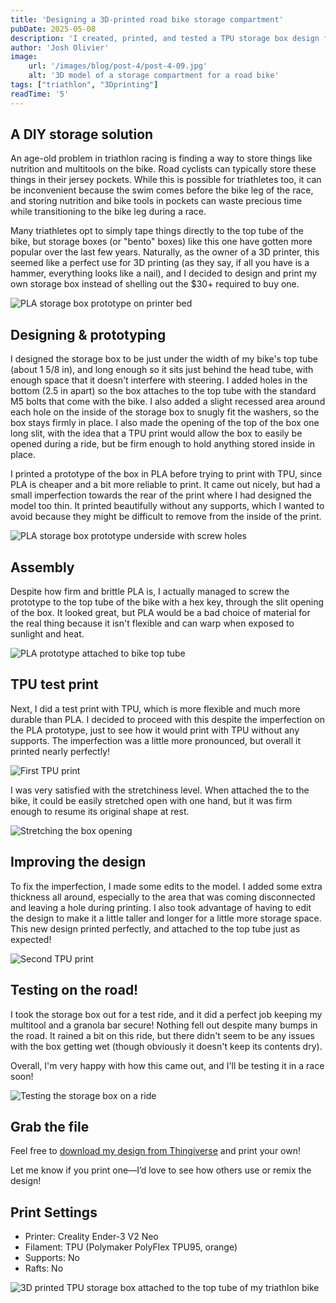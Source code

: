 ```yaml
---
title: 'Designing a 3D-printed road bike storage compartment'
pubDate: 2025-05-08
description: 'I created, printed, and tested a TPU storage box design for my bike to help keep my pockets free during triathlon training and racing.'
author: 'Josh Olivier'
image:
    url: '/images/blog/post-4/post-4-09.jpg'
    alt: '3D model of a storage compartment for a road bike'
tags: ["triathlon", "3Dprinting"]
readTime: '5'
---
```

## A DIY storage solution
An age-old problem in triathlon racing is finding a way to store things like nutrition and multitools on the bike. Road cyclists can typically store these things in their jersey pockets. While this is possible for triathletes too, it can be inconvenient because the swim comes before the bike leg of the race, and storing nutrition and bike tools in pockets can waste precious time while transitioning to the bike leg during a race. 

Many triathletes opt to simply tape things directly to the top tube of the bike, but storage boxes (or "bento" boxes) like this one have gotten more popular over the last few years. Naturally, as the owner of a 3D printer, this seemed like a perfect use for 3D printing (as they say, if all you have is a hammer, everything looks like a nail), and I decided to design and print my own storage box instead of shelling out the $30+ required to buy one.   

<img src="/images/blog/post-4/post-4-01.jpg" alt="PLA storage box prototype on printer bed" class="blog-body-pic" />

## Designing & prototyping
I designed the storage box to be just under the width of my bike's top tube (about 1 5/8 in), and long enough so it sits just behind the head tube, with enough space that it doesn't interfere with steering. I added holes in the bottom (2.5 in apart) so the box attaches to the top tube with the standard M5 bolts that come with the bike. I also added a slight recessed area around each hole on the inside of the storage box to snugly fit the washers, so the box stays firmly in place. I also made the opening of the top of the box one long slit, with the idea that a TPU print would allow the box to easily be opened during a ride, but be firm enough to hold anything stored inside in place. 

I printed a prototype of the box in PLA before trying to print with TPU, since PLA is cheaper and a bit more reliable to print. It came out nicely, but had a small imperfection towards the rear of the print where I had designed the model too thin. It printed beautifully without any supports, which I wanted to avoid because they might be difficult to remove from the inside of the print. 

<img src="/images/blog/post-4/post-4-02.jpg" alt="PLA storage box prototype underside with screw holes" class="blog-body-pic" />

## Assembly
Despite how firm and brittle PLA is, I actually managed to screw the prototype to the top tube of the bike with a hex key, through the slit opening of the box. It looked great, but PLA would be a bad choice of material for the real thing because it isn't flexible and can warp when exposed to sunlight and heat. 

<img src="/images/blog/post-4/post-4-03.jpg" alt="PLA prototype attached to bike top tube" class="blog-body-pic" />

## TPU test print
Next, I did a test print with TPU, which is more flexible and much more durable than PLA. I decided to proceed with this despite the imperfection on the PLA prototype, just to see how it would print with TPU without any supports. The imperfection was a little more pronounced, but overall it printed nearly perfectly!

<img src="/images/blog/post-4/post-4-04.jpg" alt="First TPU print" class="blog-body-pic">

I was very satisfied with the stretchiness level. When attached the to the bike, it could be easily stretched open with one hand, but it was firm enough to resume its original shape at rest.

<img src="/images/blog/post-4/post-4-05.jpg" alt="Stretching the box opening" class="blog-body-pic">

## Improving the design

To fix the imperfection, I made some edits to the model. I added some extra thickness all around, especially to the area that was coming disconnected and leaving a hole during printing. I also took advantage of having to edit the design to make it a little taller and longer for a little more storage space. This new design printed perfectly, and attached to the top tube just as expected! 

<img src="/images/blog/post-4/post-4-06.jpg" alt="Second TPU print" class="blog-body-pic">

## Testing on the road!
I took the storage box out for a test ride, and it did a perfect job keeping my multitool and a granola bar secure! Nothing fell out despite many bumps in the road. It rained a bit on this ride, but there didn't seem to be any issues with the box getting wet (though obviously it doesn't keep its contents dry).

Overall, I'm very happy with how this came out, and I'll be testing it in a race soon! 

<img src="/images/blog/post-4/post-4-07.jpg" alt="Testing the storage box on a ride" class="blog-body-pic">

## Grab the file
Feel free to [download my design from Thingiverse](https://www.thingiverse.com/thing:7032027) and print your own! 

Let me know if you print one—I’d love to see how others use or remix the design!

## Print Settings
- Printer: Creality Ender-3 V2 Neo
- Filament: TPU (Polymaker PolyFlex TPU95, orange)
- Supports: No
- Rafts: No

<img src="/images/blog/post-4/post-4-08.jpg" alt="3D printed TPU storage box attached to the top tube of my triathlon bike" class="blog-body-pic">